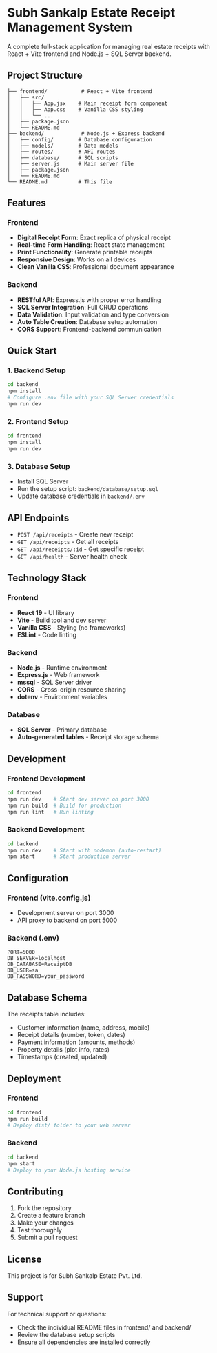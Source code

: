 # Subh Sankalp Estate Receipt Management System

A complete full-stack application for managing real estate receipts with React + Vite frontend and Node.js + SQL Server backend.

## Project Structure

```
├── frontend/           # React + Vite frontend
│   ├── src/
│   │   ├── App.jsx    # Main receipt form component
│   │   ├── App.css    # Vanilla CSS styling
│   │   └── ...
│   ├── package.json
│   └── README.md
├── backend/            # Node.js + Express backend
│   ├── config/        # Database configuration
│   ├── models/        # Data models
│   ├── routes/        # API routes
│   ├── database/      # SQL scripts
│   ├── server.js      # Main server file
│   ├── package.json
│   └── README.md
└── README.md          # This file
```

## Features

### Frontend
- **Digital Receipt Form**: Exact replica of physical receipt
- **Real-time Form Handling**: React state management
- **Print Functionality**: Generate printable receipts
- **Responsive Design**: Works on all devices
- **Clean Vanilla CSS**: Professional document appearance

### Backend
- **RESTful API**: Express.js with proper error handling
- **SQL Server Integration**: Full CRUD operations
- **Data Validation**: Input validation and type conversion
- **Auto Table Creation**: Database setup automation
- **CORS Support**: Frontend-backend communication

## Quick Start

### 1. Backend Setup
```bash
cd backend
npm install
# Configure .env file with your SQL Server credentials
npm run dev
```

### 2. Frontend Setup
```bash
cd frontend
npm install
npm run dev
```

### 3. Database Setup
- Install SQL Server
- Run the setup script: `backend/database/setup.sql`
- Update database credentials in `backend/.env`

## API Endpoints

- `POST /api/receipts` - Create new receipt
- `GET /api/receipts` - Get all receipts
- `GET /api/receipts/:id` - Get specific receipt
- `GET /api/health` - Server health check

## Technology Stack

### Frontend
- **React 19** - UI library
- **Vite** - Build tool and dev server
- **Vanilla CSS** - Styling (no frameworks)
- **ESLint** - Code linting

### Backend
- **Node.js** - Runtime environment
- **Express.js** - Web framework
- **mssql** - SQL Server driver
- **CORS** - Cross-origin resource sharing
- **dotenv** - Environment variables

### Database
- **SQL Server** - Primary database
- **Auto-generated tables** - Receipt storage schema

## Development

### Frontend Development
```bash
cd frontend
npm run dev    # Start dev server on port 3000
npm run build  # Build for production
npm run lint   # Run linting
```

### Backend Development
```bash
cd backend
npm run dev    # Start with nodemon (auto-restart)
npm start      # Start production server
```

## Configuration

### Frontend (vite.config.js)
- Development server on port 3000
- API proxy to backend on port 5000

### Backend (.env)
```env
PORT=5000
DB_SERVER=localhost
DB_DATABASE=ReceiptDB
DB_USER=sa
DB_PASSWORD=your_password
```

## Database Schema

The receipts table includes:
- Customer information (name, address, mobile)
- Receipt details (number, token, dates)
- Payment information (amounts, methods)
- Property details (plot info, rates)
- Timestamps (created, updated)

## Deployment

### Frontend
```bash
cd frontend
npm run build
# Deploy dist/ folder to your web server
```

### Backend
```bash
cd backend
npm start
# Deploy to your Node.js hosting service
```

## Contributing

1. Fork the repository
2. Create a feature branch
3. Make your changes
4. Test thoroughly
5. Submit a pull request

## License

This project is for Subh Sankalp Estate Pvt. Ltd.

## Support

For technical support or questions:
- Check the individual README files in frontend/ and backend/
- Review the database setup scripts
- Ensure all dependencies are installed correctly